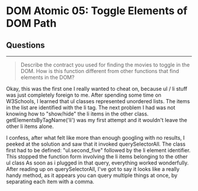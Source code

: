 # DOM Atomic 05: Toggle Elements of DOM Path

## Questions

---

> Describe the contract you used for finding the movies to toggle in the DOM. How is this function different from other functions that find elements in the DOM?

Okay, this was the first one I really wanted to cheat on, because ul / li stuff was just completely foreign to me.
After spending some time on W3Schools, I learned that ul classes represented unordered lists.
The items in the list are identified with the li tag.
The next problem I had was not knowing how to "show/hide" the li items in the other class.
getElementsByTagName('li') was my first attempt and it wouldn't leave the other li items alone.

I confess, after what felt like more than enough googling with no results, I peeked at the solution and saw that 
it invoked querySelectorAll. The class first had to be defined: "ul.second_five" followed by the li element identifier.
This stopped the function form involving the li items belonging to the other ul class
As soon as i plugged in that query, everything worked wonderfully. 
After reading up on querySelectorAll, I've got to say it looks like a really handy method, as it appears you can query multiple things at once, by separating each item with a comma. 